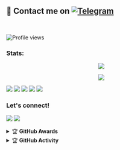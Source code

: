

## 📨 Contact me on [![Telegram](https://img.shields.io/badge/telegram-1b77FF.svg?style=for-the-badge&logo=telegram)](https://t.me/riio00) 
<br>

![Profile views](https://komarev.com/ghpvc/?username=RioProjectX&color=blue&style=flat-square&label=Profile+Views)
### Stats:
<p align="center"><a href="https://github.com/RioProjectX"><img src="https://github-readme-stats.vercel.app/api?username=RioProjectX&show_icons=true&theme=radical"></a></p>
<p align="center"><a href="https://github.com/RioProjectX"><img src="https://github-readme-stats.vercel.app/api/top-langs/?username=RioProjectX&theme=radical&layout=compact"></a></p> 


<p>
    <img src="https://img.shields.io/badge/OS-Linux-blue?&logo=Linux" />
    <img src="https://img.shields.io/badge/OS-Windows-blue?&logo=Windows" />
    <img src="https://img.shields.io/badge/IDE-Xcode-blue?&logo=xcode" />
    <img src="https://img.shields.io/badge/Text%20Editor-Visual%20Studio%20Code-blue?&logo=visual%20studio%20code&logoColor=blue" />
    <img src="https://img.shields.io/badge/Sublime%20Text-gray?&logo=Sublime-Text" />
</p>

### Let's connect!
<p>
    <a href="https://t.me/riio00" target="blank"><img src="https://img.shields.io/badge/Rio-30302f?style=flat&logo=telegram" /></a>
    <a href="https://t.me/riogroupsupport" target="blank"><img src="https://img.shields.io/badge/Group Support-30302f?style=flat&logo=Telegram" /></a>
</p>
<details>
    <summary>&#127942 <b>GitHub Awards</b></summary><br/>

![Github Trophy](https://github-profile-trophy.vercel.app/?username=phaticusthiccy)

</details>

<details>
    <summary>&#127942 <b>GitHub Activity</b></summary><br/>

![Metrics](https://metrics.lecoq.io/RioProjectX?template=classic&repositories.forks=true&languages=1&languages.colors=github&languages.threshold=0%25&config.timezone=Asia%2FJakarta)

</details>
